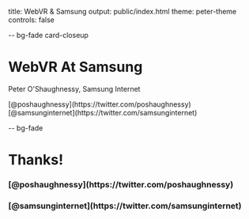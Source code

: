 title: WebVR & Samsung
output: public/index.html
theme: peter-theme
controls: false

-- bg-fade card-closeup

# WebVR At Samsung

<div class="contact">
  <p>Peter O'Shaughnessy, Samsung Internet</p>
  <p class="social">[@poshaughnessy](https://twitter.com/poshaughnessy) [@samsunginternet](https://twitter.com/samsunginternet)</p>
</div>

-- bg-fade

# Thanks!

<div class="contact">
  <h3> [@poshaughnessy](https://twitter.com/poshaughnessy) </h3>
  <h3> [@samsunginternet](https://twitter.com/samsunginternet) </h3>
</div>
